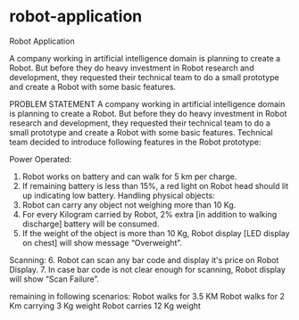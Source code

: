 # robot-application
Robot Application 


A company working in artificial intelligence domain is planning to create a Robot. But before they do heavy investment in Robot research and development, they requested their technical team to
do a small prototype and create a Robot with some basic features. 

PROBLEM STATEMENT 
A company working in artificial intelligence domain is planning to create a Robot. But before they
do heavy investment in Robot research and development, they requested their technical team to do a small prototype and create a Robot with some basic features.
Technical team decided to introduce following features in the Robot prototype:

Power Operated:
1. Robot works on battery and can walk for 5 km per charge.
2. If remaining battery is less than 15%, a red light on Robot head should lit up indicating low battery.
Handling physical objects:
3. Robot can carry any object not weighing more than 10 Kg.
4. For every Kilogram carried by Robot, 2% extra [in addition to walking discharge] battery will be consumed.
5. If the weight of the object is more than 10 Kg, Robot display [LED display on chest] will show message “Overweight”.

Scanning:
6. Robot can scan any bar code and display it's price on Robot Display.
7. In case bar code is not clear enough for scanning, Robot display will show “Scan Failure”.

remaining in following scenarios:
Robot walks for 3.5 KM
Robot walks for 2 Km carrying 3 Kg weight
Robot carries 12 Kg weight

